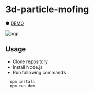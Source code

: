 # 3d-particle-mofing

● <a href="https://hisamikurita.github.io/3d-particle-mofing/public/">DEMO</a>

<img alt="ogp" src="https://user-images.githubusercontent.com/47776346/124951627-78947c00-e04e-11eb-9a65-af4786f977c9.png">

## Usage
* Clone repository<br>
* Install Node.js<br>
* Run following commands<br>
```
  npm install  
  npm run dev 
```
